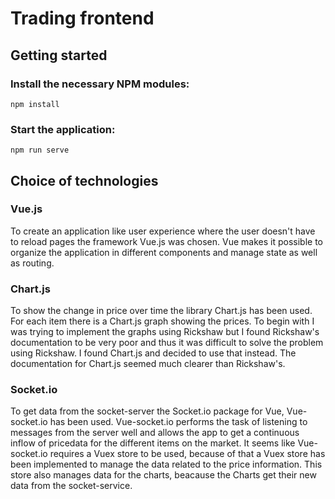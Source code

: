 # Trading frontend

## Getting started

### Install the necessary NPM modules:
```
npm install
```

### Start the application:
```
npm run serve
```

## Choice of technologies

### Vue.js
To create an application like user experience where the user doesn't have to reload pages the
framework Vue.js was chosen. Vue makes it possible to organize the application in different components and manage state as
well as routing.

### Chart.js
To show the change in price over time the library Chart.js has been used.
For each item there is a Chart.js graph showing the prices.
To begin with I was trying to implement the graphs using Rickshaw but I found
Rickshaw's documentation to be very poor and thus it was difficult to solve the
problem using Rickshaw. I found Chart.js and decided to use that instead.
The documentation for Chart.js seemed much clearer than Rickshaw's.

### Socket.io
To get data from the socket-server the Socket.io package for Vue, Vue-socket.io
has been used. Vue-socket.io performs the task of listening to messages from the server well
and allows the app to get a continuous inflow of pricedata for the different items on the market.
It seems like Vue-socket.io requires a Vuex store to be used, because of that a Vuex store has been implemented
to manage the data related to the price information. This store also manages data for the charts, beacause the Charts get
their new data from the socket-service.
